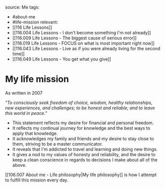 source: Me
tags:
- #about-me 
- #life-mission
relevant:
- [[116 Life Lessons]]
- [[116.004 Life Lessons - I don't become something I'm not already]]
- [[116.009 Life Lessons - The biggest cause of serious error]]
- [[116.019 Life Lessons - FOCUS on what is most important right now]]
- [[116.043 Life Lessons - Live as if you were already living for the second time]]
- [[116.049 Life Lessons - You get what you give]]

# My life mission

As written in 2007

_"To consciously seek freedom of choice, wisdom, healthy relationships, new experiences, and challenges; to be honest and reliable; and to leave this world in peace."_

- This statement reflects my desire for financial and personal freedom. 
- It reflects my continual journey for knowledge and the best ways to apply that knowledge. 
- It acknowledges my family and friends and my desire to stay close to them, striving to be a master communicator. 
- It reveals that I'm addicted to travel and learning and doing new things. 
- It gives a nod to my values of honesty and reliability, and the desire to keep a clean conscience in regards to decisions I make about all of the above.

[[106.007 About me - Life philosophy|My life philosophy]] is how I attempt to fulfill this mission every day.
